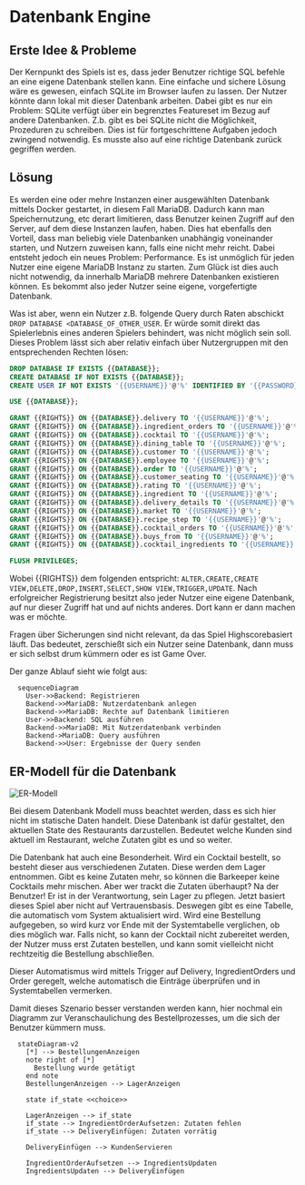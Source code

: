 # Datenbank Engine

## Erste Idee & Probleme

Der Kernpunkt des Spiels ist es, dass jeder Benutzer richtige SQL befehle an eine eigene Datenbank stellen kann. Eine einfache und sichere Lösung wäre es gewesen, einfach SQLite im Browser laufen zu lassen. Der Nutzer könnte dann lokal mit dieser Datenbank arbeiten. Dabei gibt es nur ein Problem: SQLite verfügt über ein begrenztes Featureset im Bezug auf andere Datenbanken. Z.b. gibt es bei SQLite nicht die Möglichkeit, Prozeduren zu schreiben. Dies ist für fortgeschrittene Aufgaben jedoch zwingend notwendig. Es musste also auf eine richtige Datenbank zurück gegriffen werden.

## Lösung

Es werden eine oder mehre Instanzen einer ausgewählten Datenbank mittels Docker gestartet, in diesem Fall MariaDB. Dadurch kann man Speichernutzung, etc derart limitieren, dass Benutzer keinen Zugriff auf den Server, auf dem diese Instanzen laufen, haben. Dies hat ebenfalls den Vorteil, dass man beliebig viele Datenbanken unabhängig voneinander starten, und Nutzern zuweisen kann, falls eine nicht mehr reicht. Dabei entsteht jedoch ein neues Problem: Performance. Es ist unmöglich für jeden Nutzer eine eigene MariaDB Instanz zu starten. Zum Glück ist dies auch nicht notwendig, da innerhalb MariaDB mehrere Datenbanken existieren können. Es bekommt also jeder Nutzer seine eigene, vorgefertigte Datenbank.

Was ist aber, wenn ein Nutzer z.B. folgende Query durch Raten abschickt `DROP DATABASE <DATABASE_OF_OTHER_USER`. Er würde somit direkt das Spielerlebnis eines anderen Spielers behindert, was nicht möglich sein soll. Dieses Problem lässt sich aber relativ einfach über Nutzergruppen mit den entsprechenden Rechten lösen:

```sql
DROP DATABASE IF EXISTS {{DATABASE}};
CREATE DATABASE IF NOT EXISTS {{DATABASE}};
CREATE USER IF NOT EXISTS '{{USERNAME}}'@'%' IDENTIFIED BY '{{PASSWORD}}';

USE {{DATABASE}};

GRANT {{RIGHTS}} ON {{DATABASE}}.delivery TO '{{USERNAME}}'@'%';
GRANT {{RIGHTS}} ON {{DATABASE}}.ingredient_orders TO '{{USERNAME}}'@'%';
GRANT {{RIGHTS}} ON {{DATABASE}}.cocktail TO '{{USERNAME}}'@'%';
GRANT {{RIGHTS}} ON {{DATABASE}}.dining_table TO '{{USERNAME}}'@'%';
GRANT {{RIGHTS}} ON {{DATABASE}}.customer TO '{{USERNAME}}'@'%';
GRANT {{RIGHTS}} ON {{DATABASE}}.employee TO '{{USERNAME}}'@'%';
GRANT {{RIGHTS}} ON {{DATABASE}}.order TO '{{USERNAME}}'@'%';
GRANT {{RIGHTS}} ON {{DATABASE}}.customer_seating TO '{{USERNAME}}'@'%';
GRANT {{RIGHTS}} ON {{DATABASE}}.rating TO '{{USERNAME}}'@'%';
GRANT {{RIGHTS}} ON {{DATABASE}}.ingredient TO '{{USERNAME}}'@'%';
GRANT {{RIGHTS}} ON {{DATABASE}}.delivery_details TO '{{USERNAME}}'@'%';
GRANT {{RIGHTS}} ON {{DATABASE}}.market TO '{{USERNAME}}'@'%';
GRANT {{RIGHTS}} ON {{DATABASE}}.recipe_step TO '{{USERNAME}}'@'%';
GRANT {{RIGHTS}} ON {{DATABASE}}.cocktail_orders TO '{{USERNAME}}'@'%';
GRANT {{RIGHTS}} ON {{DATABASE}}.buys_from TO '{{USERNAME}}'@'%';
GRANT {{RIGHTS}} ON {{DATABASE}}.cocktail_ingredients TO '{{USERNAME}}'@'%';

FLUSH PRIVILEGES;
```

Wobei {{RIGHTS}} dem folgenden entspricht: `ALTER,CREATE,CREATE VIEW,DELETE,DROP,INSERT,SELECT,SHOW VIEW,TRIGGER,UPDATE`. Nach erfolgreicher Registrierung besitzt also jeder Nutzer eine eigene Datenbank, auf nur dieser Zugriff hat und auf nichts anderes. Dort kann er dann machen was er möchte.

Fragen über Sicherungen sind nicht relevant, da das Spiel Highscorebasiert läuft. Das bedeutet, zerschießt sich ein Nutzer seine Datenbank, dann muss er sich selbst drum kümmern oder es ist Game Over.

Der ganze Ablauf sieht wie folgt aus:

```mermaid
  sequenceDiagram
    User->>Backend: Registrieren
    Backend->>MariaDB: Nutzerdatenbank anlegen
    Backend->>MariaDB: Rechte auf Datenbank limitieren
    User->>Backend: SQL ausführen
    Backend->>MariaDB: Mit Nutzerdatenbank verbinden
    Backend->MariaDB: Query ausführen
    Backend->>User: Ergebnisse der Query senden
```

## ER-Modell für die Datenbank

![ER-Modell](/images/er.svg)

Bei diesem Datenbank Modell muss beachtet werden, dass es sich hier nicht im statische Daten handelt. Diese Datenbank ist dafür gestaltet, den aktuellen State des Restaurants darzustellen. Bedeutet welche Kunden sind aktuell im Restaurant, welche Zutaten gibt es und so weiter.

Die Datenbank hat auch eine Besonderheit. Wird ein Cocktail bestellt, so besteht dieser aus verschiedenen Zutaten. Diese werden dem Lager entnommen. Gibt es keine Zutaten mehr, so können die Barkeeper keine Cocktails mehr mischen. Aber wer trackt die Zutaten überhaupt? Na der Benutzer! Er ist in der Verantwortung, sein Lager zu pflegen. Jetzt basiert dieses Spiel aber nicht auf Vertrauensbasis. Deswegen gibt es eine Tabelle, die automatisch vom System aktualisiert wird. Wird eine Bestellung aufgegeben, so wird kurz vor Ende mit der Systemtabelle verglichen, ob dies möglich war. Falls nicht, so kann der Cocktail nicht zubereitet werden, der Nutzer muss erst Zutaten bestellen, und kann somit vielleicht nicht rechtzeitig die Bestellung abschließen.

Dieser Automatismus wird mittels Trigger auf Delivery, IngredientOrders und Order geregelt, welche automatisch die Einträge überprüfen und in Systemtabellen vermerken.

Damit dieses Szenario besser verstanden werden kann, hier nochmal ein Diagramm zur Veranschaulichung des Bestellprozesses, um die sich der Benutzer kümmern muss.

```mermaid
  stateDiagram-v2
    [*] --> BestellungenAnzeigen
    note right of [*]
      Bestellung wurde getätigt
    end note
    BestellungenAnzeigen --> LagerAnzeigen

    state if_state <<choice>>

    LagerAnzeigen --> if_state
    if_state --> IngredientOrderAufsetzen: Zutaten fehlen
    if_state --> DeliveryEinfügen: Zutaten vorrätig

    DeliveryEinfügen --> KundenServieren

    IngredientOrderAufsetzen --> IngredientsUpdaten
    IngredientsUpdaten --> DeliveryEinfügen
```
